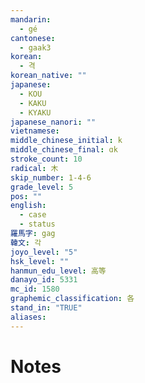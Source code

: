 ```yaml
---
mandarin:
  - gé
cantonese:
  - gaak3
korean:
  - 격
korean_native: ""
japanese:
  - KOU
  - KAKU
  - KYAKU
japanese_nanori: ""
vietnamese:
middle_chinese_initial: k
middle_chinese_final: ɑk
stroke_count: 10
radical: 木
skip_number: 1-4-6
grade_level: 5
pos: ""
english:
  - case
  - status
羅馬字: gag
韓文: 각
joyo_level: "5"
hsk_level: ""
hanmun_edu_level: 高等
danayo_id: 5331
mc_id: 1580
graphemic_classification: 各
stand_in: "TRUE"
aliases:
---
```


# Notes
